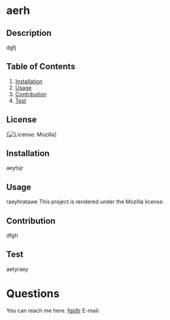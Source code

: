 
  # aerh

  ## Description 
  dgfj

  ## Table of Contents
  1. [Installation](#Installation)
  2. [Usage](#Usage)
  3. [Contribution](#Contribution)
  4. [Test](#Test)

  ## License
  [![License: Mozilla](https://img.shields.io/badge/License-Mozilla-yellow.svg)]

  ## Installation
  aeytsjr

  ## Usage 
  raeyhratawe
  This project is rendered under the Mozilla license.

  ## Contribution
  dfgh

  ## Test
  aetyraey
  
  # Questions
  You can reach me here.
  [fgjdtr](github.com/fgjdtr)
  E-mail: <arear>
